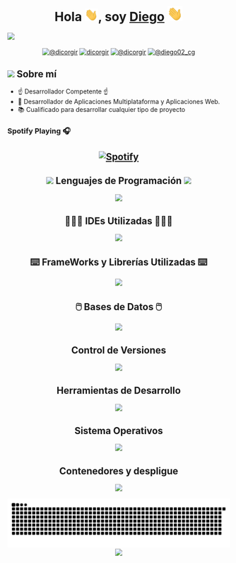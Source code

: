 <div align="center">
<h1 align="center">Hola <img src="https://raw.githubusercontent.com/KevinPatel04/KevinPatel04/master/Hi.gif" width="30px">, soy <a href="https://www.linkedin.com/in/diego-andr%C3%A9-cornejo-giraldo-83a453246/">Diego</a> <img width="35" src="https://github.com/1999AZZAR/1999AZZAR/blob/main/resources/img/waving.gif"></h1>
</div>
<img src="https://i.imgur.com/uL1qjRz.png">
<p align="center">
  <a href="https://www.youtube.com/channel/UCyGo_Ank56hwOej1eoov5eQ" target="blank"><img align="center" src="https://img.shields.io/badge/YouTube-FF0000?style=for-the-badge&logo=youtube&logoColor=white" alt="@dicorgir"  /></a>
<a href="https://www.linkedin.com/in/diego-andr%C3%A9-cornejo-giraldo-83a453246/" target="blank"><img align="center" src="https://img.shields.io/badge/LinkedIn-0077B5?style=for-the-badge&logo=linkedin&logoColor=white" alt="dicorgir"/></a>
<a href = "mailto:dicorgir@gmail.com" target="blank"><img align="center" src="https://img.shields.io/badge/Gmail-D14836?style=for-the-badge&logo=gmail&logoColor=white" alt="@dicorgir"  /></a>
<a href="https://www.instagram.com/diego02_cg/" target="_blank">
    <img align="center" src="https://img.shields.io/badge/Instagram-E4405F?style=for-the-badge&logo=instagram&logoColor=white" alt="@diego02_cg" />
</a>

</p>
<h2><picture><img src = "https://github.com/7oSkaaa/7oSkaaa/blob/main/Images/about_me.gif?raw=true" width = 50px></picture> Sobre mí</h2>

- ☝️ Desarrollador Competente ☝️ 
- 📲 Desarrollador de Aplicaciones Multiplataforma y Aplicaciones Web.
- 📚 Cualificado para desarrollar cualquier tipo de proyecto
### Spotify Playing 🎧
<div align="center">

[![Spotify](https://novatorem.bgstatic.vercel.app/api/spotify)](https://open.spotify.com/user/kpk7rg22nsyvc5glql6bmtbai)
---
</div>
<h2 align="center"><img src = "https://media2.giphy.com/media/QssGEmpkyEOhBCb7e1/giphy.gif?cid=ecf05e47a0n3gi1bfqntqmob8g9aid1oyj2wr3ds3mg700bl&rid=giphy.gif" width = 32px> Lenguajes de Programación <img src = "https://media2.giphy.com/media/QssGEmpkyEOhBCb7e1/giphy.gif?cid=ecf05e47a0n3gi1bfqntqmob8g9aid1oyj2wr3ds3mg700bl&rid=giphy.gif" width = 32px></h2>
<p align="center">
  <a href="https://skillicons.dev">
    <img src="https://skillicons.dev/icons?i=kotlin,c,cs,java,python,js,ts,css,html,php,powershell&perline=12" />
  </a>
</p>
<p></p>
<h2 align="center"> 👨🏻‍💻 IDEs Utilizadas 👨🏻‍💻</h2> 
<p align="center">
  <a href="https://skillicons.dev">
    <img src="https://skillicons.dev/icons?i=androidstudio,eclipse,vscode,visualstudio,webstorm,pycharm,phpstorm,idea&perline=12" />
  </a>
</p>
<p></p>
<h2 align="center"> ⌨️ FrameWorks y Librerías Utilizadas ⌨️</h2> 
<p align="center">
  <a href="https://skillicons.dev">
    <img src="https://skillicons.dev/icons?i=bootstrap,nodejs,django,spring,jquery,hibernate,laravel&perline=12" />
  </a>
</p>

<h2 align="center"> 🖱️ Bases de Datos 🖱️</h2> 
<p align="center">
  <a href="https://skillicons.dev">
    <img src="https://skillicons.dev/icons?i=mysql,sqlite,mongo,postgres,firebase&perline=12" />
  </a>
</p>

<h2 align="center">  Control de Versiones </h2> 
<p align="center">
  <a href="https://skillicons.dev">
    <img src="https://skillicons.dev/icons?i=git,github&perline=12" />
  </a>
</p>


<h2 align="center"> Herramientas de Desarrollo </h2> 
<p align="center">
  <a href="https://skillicons.dev">
    <img src="https://skillicons.dev/icons?i=maven,gradle,unity,blender,obsidian&perline=12" />
  </a>
</p>


<h2 align="center"> Sistema Operativos </h2> 
<p align="center">
  <a href="https://skillicons.dev">
    <img src="https://skillicons.dev/icons?i=linux,windows,apple&perline=12" />
  </a>
</p>

<h2 align="center"> Contenedores y despligue </h2> 
<p align="center">
  <a href="https://skillicons.dev">
    <img src="https://skillicons.dev/icons?i=docker&perline=12" />
  </a>
</p>

<div align="center">
  <a href="https://1999azzar.github.io/1999AZZAR/">
    <img src = "https://github.com/7oSkaaa/7oSkaaa/blob/output/github-contribution-grid-snake.svg?" alt = "Snake Game"/>
  </a>
  <img src="https://profile-counter.glitch.me/lostgirljourney/count.svg" />

</div>
